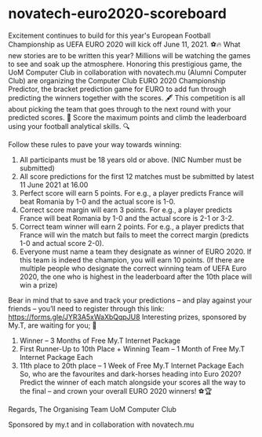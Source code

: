 # novatech-euro2020-scoreboard

Excitement continues to build for this year's European Football Championship as UEFA EURO 2020 will kick off June 11, 2021. ⚽🔥
What new stories are to be written this year? Millions will be watching the games to see and soak up the atmosphere. 
Honoring this prestigious game, the UoM Computer Club in collaboration with novatech.mu (Alumni Computer Club) are organizing the Computer Club EURO 2020 Championship Predictor, the bracket prediction game for EURO to add fun through predicting the winners together with the scores. 🖋️
This competition is all about picking the team that goes through to the next round with your predicted scores. 🔮
Score the maximum points and climb the leaderboard using your football analytical skills. 🔍 

Follow these rules to pave your way towards winning:
1. All participants must be 18 years old or above. (NIC Number must be submitted) 
2. All score predictions for the first 12 matches must be submitted by latest 11 June 2021 at 16.00
3. Perfect score will earn 5 points.  For e.g., a player predicts France will beat Romania by 1-0 and the actual score is 1-0.
4. Correct score margin will earn 3 points.  For e.g., a player predicts France will beat Romania by 1-0 and the actual score is 2-1 or 3-2.
5. Correct team winner will earn 2 points.  For e.g., a player predicts that France will win the match but fails to meet the correct margin (predicts 1-0 and actual score 2-0).
6. Everyone must name a team they designate as winner of EURO 2020.  If this team is indeed the champion, you will earn 10 points. 
(If there are multiple people who designate the correct winning team of UEFA Euro 2020, the one who is highest in the leaderboard after the 10th place will win a prize) 

Bear in mind that to save and track your predictions – and play against your friends – you’ll need to register through this link: https://forms.gle/JYR3A5xWaXbQqpJU8
Interesting prizes, sponsored by My.T, are waiting for you; 🎁
1) Winner – 3 Months of Free My.T Internet Package
2) First Runner-Up to 10th Place + Winning Team – 1 Month of Free My.T Internet Package Each
3) 11th place to 20th place – 1 Week of Free My.T Internet Package Each
So, who are the favourites and dark-horses heading into Euro 2020? Predict the winner of each match alongside your scores all the way to the final – and crown your overall EURO 2020 winners! ⚽🏆

Regards,
The Organising Team
UoM Computer Club

Sponsored by my.t and in collaboration with novatech.mu
